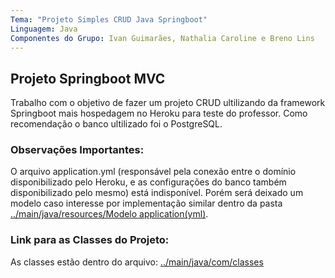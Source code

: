```yaml
---
Tema: "Projeto Simples CRUD Java Springboot"
Linguagem: Java
Componentes do Grupo: Ivan Guimarães, Nathalia Caroline e Breno Lins
---
```


## Projeto Springboot MVC
Trabalho com o objetivo de fazer um projeto CRUD ultilizando da framework 
Springboot mais hospedagem no Heroku para teste do professor. Como recomendação o
banco ultilizado foi o PostgreSQL.

### Observações Importantes:
O arquivo application.yml (responsável pela conexão entre o domínio disponibilizado 
pelo Heroku, e as configurações do banco também disponibilizado pelo mesmo) está indisponível.
Porém será deixado um modelo caso interesse por implementação similar dentro da
pasta [../main/java/resources/Modelo application(yml)](#).

### Link para as Classes do Projeto:
As classes estão dentro do arquivo: [../main/java/com/classes](https://github.com/2504Guimaraes/Trabalho_CRUD_Springboot/tree/master/src/main/java/com/classes)
